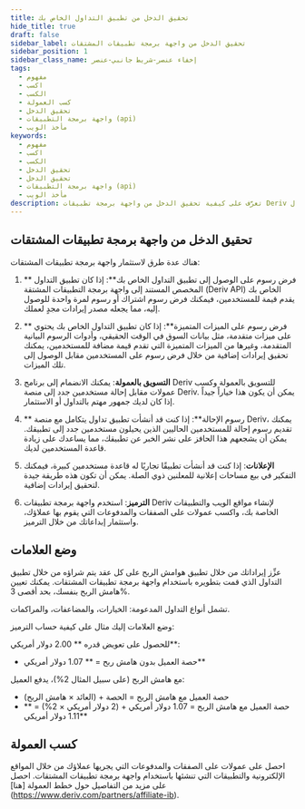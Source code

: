```yaml
---
title: تحقيق الدخل من تطبيق التداول الخاص بك
hide_title: true
draft: false
sidebar_label: تحقيق الدخل من واجهة برمجة تطبيقات المشتقات
sidebar_position: 1
sidebar_class_name: إخفاء عنصر-شريط جانبي-عنصر
tags:
  - مفهوم
  - اكسب
  - الكسب
  - كسب العمولة
  - تحقيق الدخل
  - واجهة برمجة التطبيقات (api)
  - مأخذ الويب
keywords:
  - مفهوم
  - اكسب
  - الكسب
  - تحقيق الدخل
  - تحقيق الدخل
  - واجهة برمجة التطبيقات (api)
  - مأخذ الويب
description: تعرَّف على كيفية تحقيق الدخل من واجهة برمجة تطبيقات Deriv من خلال أن تصبح شركة تابعة ل Deriv، أو الإعلان على تطبيق التداول الخاص بك، أو تقديم ميزات متميزة.
---
```


## تحقيق الدخل من واجهة برمجة تطبيقات المشتقات

هناك عدة طرق لاستثمار واجهة برمجة تطبيقات المشتقات:

1. \*\* فرض رسوم على الوصول إلى تطبيق التداول الخاص بك\*\*: إذا كان تطبيق التداول المخصص المستند إلى واجهة برمجة التطبيقات المشتقة (Deriv API) الخاص بك يقدم قيمة للمستخدمين، فيمكنك فرض رسوم اشتراك أو رسوم لمرة واحدة للوصول إليه، مما يجعله مصدر إيرادات مجدٍ لعملك.

2. \*\* فرض رسوم على الميزات المتميزة\*\*: إذا كان تطبيق التداول الخاص بك يحتوي على ميزات متقدمة، مثل بيانات السوق في الوقت الحقيقي، وأدوات الرسوم البيانية المتقدمة، وغيرها من الميزات المتميزة التي تقدم قيمة مضافة للمستخدمين، يمكنك تحقيق إيرادات إضافية من خلال فرض رسوم على المستخدمين مقابل الوصول إلى تلك الميزات.

3. **التسويق بالعمولة**: يمكنك الانضمام إلى برنامج Deriv للتسويق بالعمولة وكسب عمولات مقابل إحالة مستخدمين جدد إلى منصة Deriv. يمكن أن يكون هذا خياراً جيداً إذا كان لديك جمهور مهتم بالتداول أو الاستثمار.

4. \*\* رسوم الإحالة\*\*: إذا كنت قد أنشأت تطبيق تداول يتكامل مع منصة Deriv، يمكنك تقديم رسوم إحالة للمستخدمين الحاليين الذين يحيلون مستخدمين جدد إلى تطبيقك. يمكن أن يشجعهم هذا الحافز على نشر الخبر عن تطبيقك، مما يساعدك على زيادة قاعدة المستخدمين لديك.

5. **الإعلانات**: إذا كنت قد أنشأت تطبيقًا تجاريًا له قاعدة مستخدمين كبيرة، فيمكنك التفكير في بيع مساحات إعلانية للمعلنين ذوي الصلة. يمكن أن تكون هذه طريقة جيدة لتحقيق إيرادات إضافية.

6. **الترميز**: استخدم واجهة برمجة تطبيقات Deriv لإنشاء مواقع الويب والتطبيقات الخاصة بك، واكسب عمولات على الصفقات والمدفوعات التي يقوم بها عملاؤك، واستثمار إبداعاتك من خلال الترميز.

## وضع العلامات

عزِّز إيراداتك من خلال تطبيق هوامش الربح على كل عقد يتم شراؤه من خلال تطبيق التداول الذي قمت بتطويره باستخدام واجهة برمجة تطبيقات المشتقات. يمكنك تعيين هامش الربح بنفسك، بحد أقصى 3%.

تشمل أنواع التداول المدعومة: الخيارات، والمضاعفات، والمراكمات.

وضع العلامات إليك مثال على كيفية حساب الترميز:

للحصول على تعويض قدره \*\* 2.00 دولار أمريكي\*\*:

- حصة العميل بدون هامش ربح = \*\* 1.07 دولار أمريكي\*\*

مع هامش الربح (على سبيل المثال 2%)، يدفع العميل:

- حصة العميل مع هامش الربح = الحصة + (العائد × هامش الربح)
- حصة العميل مع هامش الربح = 1.07 دولار أمريكي + (2 دولار أمريكي × 2%) = \*\* 1.11 دولار أمريكي\*\*

## كسب العمولة

احصل على عمولات على الصفقات والمدفوعات التي يجريها عملاؤك من خلال المواقع الإلكترونية والتطبيقات التي تنشئها باستخدام واجهة برمجة تطبيقات المشتقات. احصل على مزيد من التفاصيل حول خطط العمولة [هنا] (https://www.deriv.com/partners/affiliate-ib).
